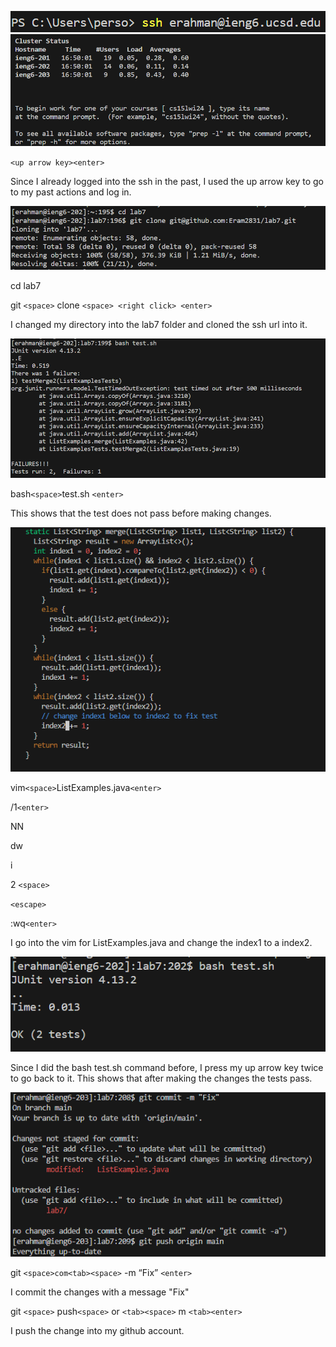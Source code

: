 ![Image](vim1.png)
![Image](vim3.png)


`<up arrow key><enter>`

Since I already logged into the ssh in the past, I used the up arrow key to go to my past actions and log in. 


![Image](vim2.png)


 cd <space> lab7<enter>

 
git `<space>` clone `<space> <right click> <enter>`

I changed my directory into the lab7 folder and cloned the ssh url into it.


![Image](vim4.png)


bash`<space>`test.sh `<enter>`


This shows that the test does not pass before making changes. 


![Image](vim5.png)


vim`<space>`ListExamples.java`<enter>`


/1`<enter>`


NN


dw


i


2 `<space>`


`<escape>`


:wq`<enter>`


I go into the vim for ListExamples.java and change the index1 to a index2. 


![Image](vim6.png)


<up arrow key> <up arrow key><enter>


Since I did the bash test.sh command before, I press my up arrow key twice to go back to it. This shows that after making the changes the tests pass. 


![Image](vim7.png)


git `<space>com<tab><space>` -m “Fix” `<enter>`


I commit the changes with a message "Fix"


git `<space>` push`<space>` or `<tab><space>` m `<tab><enter>`


I push the change into my github account. 
